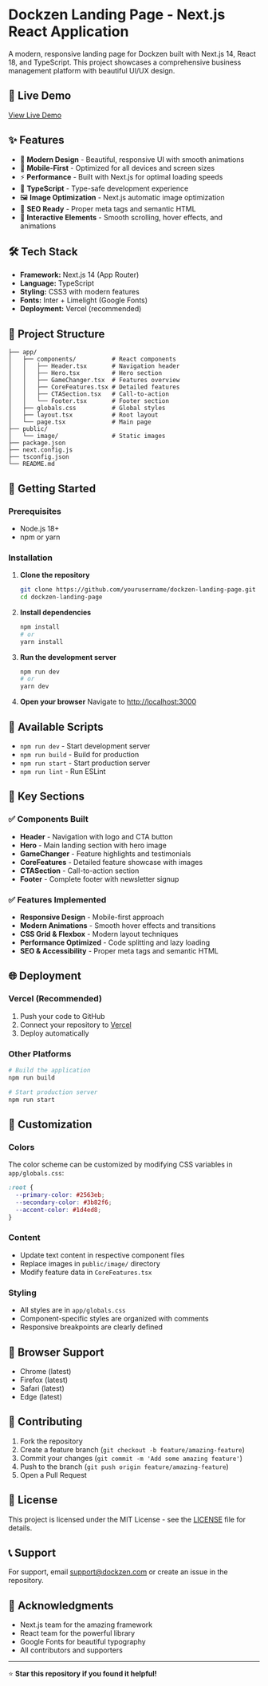 # Dockzen Landing Page - Next.js React Application

A modern, responsive landing page for Dockzen built with Next.js 14, React 18, and TypeScript. This project showcases a comprehensive business management platform with beautiful UI/UX design.

## 🚀 Live Demo

[View Live Demo](https://your-deployment-url.com)

## ✨ Features

- 🎨 **Modern Design** - Beautiful, responsive UI with smooth animations
- 📱 **Mobile-First** - Optimized for all devices and screen sizes
- ⚡ **Performance** - Built with Next.js for optimal loading speeds
- 🔧 **TypeScript** - Type-safe development experience
- 🖼️ **Image Optimization** - Next.js automatic image optimization
- 🎯 **SEO Ready** - Proper meta tags and semantic HTML
- 🌟 **Interactive Elements** - Smooth scrolling, hover effects, and animations

## 🛠️ Tech Stack

- **Framework:** Next.js 14 (App Router)
- **Language:** TypeScript
- **Styling:** CSS3 with modern features
- **Fonts:** Inter + Limelight (Google Fonts)
- **Deployment:** Vercel (recommended)

## 📁 Project Structure

```
├── app/
│   ├── components/          # React components
│   │   ├── Header.tsx       # Navigation header
│   │   ├── Hero.tsx         # Hero section
│   │   ├── GameChanger.tsx  # Features overview
│   │   ├── CoreFeatures.tsx # Detailed features
│   │   ├── CTASection.tsx   # Call-to-action
│   │   └── Footer.tsx       # Footer section
│   ├── globals.css          # Global styles
│   ├── layout.tsx           # Root layout
│   └── page.tsx             # Main page
├── public/
│   └── image/               # Static images
├── package.json
├── next.config.js
├── tsconfig.json
└── README.md
```

## 🚀 Getting Started

### Prerequisites

- Node.js 18+ 
- npm or yarn

### Installation

1. **Clone the repository**
   ```bash
   git clone https://github.com/yourusername/dockzen-landing-page.git
   cd dockzen-landing-page
   ```

2. **Install dependencies**
   ```bash
   npm install
   # or
   yarn install
   ```

3. **Run the development server**
   ```bash
   npm run dev
   # or
   yarn dev
   ```

4. **Open your browser**
   Navigate to [http://localhost:3000](http://localhost:3000)

## 📜 Available Scripts

- `npm run dev` - Start development server
- `npm run build` - Build for production
- `npm run start` - Start production server
- `npm run lint` - Run ESLint

## 🎨 Key Sections

### ✅ Components Built
- **Header** - Navigation with logo and CTA button
- **Hero** - Main landing section with hero image
- **GameChanger** - Feature highlights and testimonials
- **CoreFeatures** - Detailed feature showcase with images
- **CTASection** - Call-to-action section
- **Footer** - Complete footer with newsletter signup

### ✅ Features Implemented
- **Responsive Design** - Mobile-first approach
- **Modern Animations** - Smooth hover effects and transitions
- **CSS Grid & Flexbox** - Modern layout techniques
- **Performance Optimized** - Code splitting and lazy loading
- **SEO & Accessibility** - Proper meta tags and semantic HTML

## 🌐 Deployment

### Vercel (Recommended)
1. Push your code to GitHub
2. Connect your repository to [Vercel](https://vercel.com)
3. Deploy automatically

### Other Platforms
```bash
# Build the application
npm run build

# Start production server
npm run start
```

## 🎯 Customization

### Colors
The color scheme can be customized by modifying CSS variables in `app/globals.css`:

```css
:root {
  --primary-color: #2563eb;
  --secondary-color: #3b82f6;
  --accent-color: #1d4ed8;
}
```

### Content
- Update text content in respective component files
- Replace images in `public/image/` directory
- Modify feature data in `CoreFeatures.tsx`

### Styling
- All styles are in `app/globals.css`
- Component-specific styles are organized with comments
- Responsive breakpoints are clearly defined

## 📱 Browser Support

- Chrome (latest)
- Firefox (latest)
- Safari (latest)
- Edge (latest)

## 🤝 Contributing

1. Fork the repository
2. Create a feature branch (`git checkout -b feature/amazing-feature`)
3. Commit your changes (`git commit -m 'Add some amazing feature'`)
4. Push to the branch (`git push origin feature/amazing-feature`)
5. Open a Pull Request

## 📄 License

This project is licensed under the MIT License - see the [LICENSE](LICENSE) file for details.

## 📞 Support

For support, email support@dockzen.com or create an issue in the repository.

## 🙏 Acknowledgments

- Next.js team for the amazing framework
- React team for the powerful library
- Google Fonts for beautiful typography
- All contributors and supporters

---

⭐ **Star this repository if you found it helpful!**
